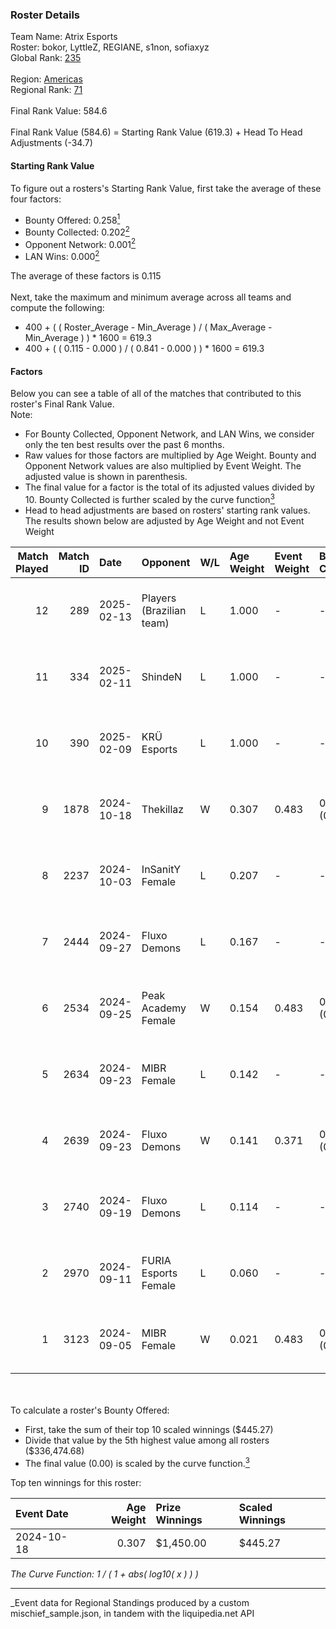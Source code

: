 ### Roster Details<br />
Team Name: Atrix Esports<br />
Roster: bokor, LyttleZ, REGIANE, s1non, sofiaxyz<br />
Global Rank: [235](../../standings_global_2025_03_01.md)<br />
<br />
Region: [Americas]( ../../standings_americas_2025_03_01.md)<br />
Regional Rank: [71]( ../../standings_americas_2025_03_01.md)<br />
<br />
Final Rank Value:  584.6<br />
<br />
Final Rank Value (584.6) = Starting Rank Value (619.3) + Head To Head Adjustments (-34.7)<br />

#### Starting Rank Value<br />
To figure out a rosters's Starting Rank Value, first take the average of these four factors:<br />
- Bounty Offered: 0.258[<sup>1</sup>](#table2)
- Bounty Collected: 0.202[<sup>2</sup>](#table1)
- Opponent Network: 0.001[<sup>2</sup>](#table1)
- LAN Wins: 0.000[<sup>2</sup>](#table1)

The average of these factors is 0.115<br />
<br />
Next, take the maximum and minimum average across all teams and compute the following:<br />
- 400 + ( ( Roster_Average - Min_Average ) / ( Max_Average - Min_Average ) ) * 1600 = 619.3
- 400 + ( ( 0.115 - 0.000 ) / ( 0.841 - 0.000 ) ) * 1600 = 619.3


#### Factors<br />
Below you can see a table of all of the matches that contributed to this roster's Final Rank Value.<br />
Note:<br />

- For Bounty Collected, Opponent Network, and LAN Wins, we consider only the ten best results over the past 6 months.
- Raw values for those factors are multiplied by Age Weight. Bounty and Opponent Network values are also multiplied by Event Weight. The adjusted value is shown in parenthesis.
- The final value for a factor is the total of its adjusted values divided by 10. Bounty Collected is further scaled by the curve function[<sup>3</sup>](#curveFunction)
- Head to head adjustments are based on rosters' starting rank values. The results shown below are adjusted by Age Weight and not Event Weight
<span id="table1"></span><br />


| Match Played | Match ID | Date       | Opponent                 | W/L | Age Weight | Event Weight | Bounty Collected | Opponent Network | LAN Wins  | H2H Adj. | Roster                                   |
| -: | -: | :- | :- | :- | :- | :- | :- | :- | :- | -: | :- |
|           12 |      289 | 2025-02-13 | Players (Brazilian team) | L   | 1.000      | -            | -                | -                | -         |   -10.76 | bokor, LyttleZ, REGIANE, s1non, sofiaxyz |
|           11 |      334 | 2025-02-11 | ShindeN                  | L   | 1.000      | -            | -                | -                | -         |   -12.28 | bokor, LyttleZ, REGIANE, s1non, sofiaxyz |
|           10 |      390 | 2025-02-09 | KRÜ Esports              | L   | 1.000      | -            | -                | -                | -         |   -13.24 | bokor, LyttleZ, REGIANE, s1non, sofiaxyz |
|            9 |     1878 | 2024-10-18 | Thekillaz                | W   | 0.307      | 0.483        | 0.001 (0.000)    | 0.026 (0.004)    | 0 (0.000) |     4.70 | bokor, LyttleZ, mari, s1non, sofiaxyz    |
|            8 |     2237 | 2024-10-03 | InSanitY Female          | L   | 0.207      | -            | -                | -                | -         |    -3.38 | bokor, LyttleZ, mari, s1non, sofiaxyz    |
|            7 |     2444 | 2024-09-27 | Fluxo Demons             | L   | 0.167      | -            | -                | -                | -         |    -1.76 | bokor, LyttleZ, mari, s1non, sofiaxyz    |
|            6 |     2534 | 2024-09-25 | Peak Academy Female      | W   | 0.154      | 0.483        | 0.001 (0.000)    | 0.018 (0.001)    | 0 (0.000) |     2.26 | bokor, LyttleZ, mari, s1non, sofiaxyz    |
|            5 |     2634 | 2024-09-23 | MIBR Female              | L   | 0.142      | -            | -                | -                | -         |    -2.15 | bokor, LyttleZ, mari, s1non, sofiaxyz    |
|            4 |     2639 | 2024-09-23 | Fluxo Demons             | W   | 0.141      | 0.371        | 0.016 (0.001)    | 0.100 (0.005)    | 0 (0.000) |     2.97 | bokor, LyttleZ, mari, s1non, sofiaxyz    |
|            3 |     2740 | 2024-09-19 | Fluxo Demons             | L   | 0.114      | -            | -                | -                | -         |    -1.20 | bokor, LyttleZ, mari, s1non, sofiaxyz    |
|            2 |     2970 | 2024-09-11 | FURIA Esports Female     | L   | 0.060      | -            | -                | -                | -         |    -0.22 | bokor, LyttleZ, mari, s1non, sofiaxyz    |
|            1 |     3123 | 2024-09-05 | MIBR Female              | W   | 0.021      | 0.483        | 0.004 (0.000)    | 0.052 (0.001)    | 0 (0.000) |     0.33 | bokor, LyttleZ, mari, s1non, sofiaxyz    |

<br />
<span id="table2"></span><br />
To calculate a roster's Bounty Offered:<br />

- First, take the sum of their top 10 scaled winnings ($445.27)
- Divide that value by the 5th highest value among all rosters ($336,474.68)
- The final value (0.00) is scaled by the curve function.[<sup>3</sup>](#curveFunction)

Top ten winnings for this roster:<br />

| Event Date | Age Weight | Prize Winnings | Scaled Winnings |
| :- | -: | :- | :- |
| 2024-10-18 |      0.307 | $1,450.00      | $445.27         |


<span id="curveFunction"></span>_The Curve Function: 1 / ( 1 + abs( log10( x ) ) )_<br />

---
_Event data for Regional Standings produced by a custom mischief_sample.json, in tandem with the liquipedia.net API<br />
